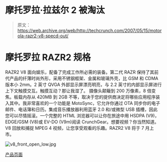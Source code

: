 # 摩托罗拉·拉兹尔 2 被淘汰

> 原文：<https://web.archive.org/web/http://techcrunch.com/2007/05/15/motorola-razr2-v8-specd-out/>

# 摩托罗拉 RAZR2 规格

RAZR2 V8 面向娱乐，配备了完成工作所必需的装备。第二代 RAZR 保持了其前代产品的纤薄时尚外形，采用不锈钢框架、金属和玻璃外壳，比 GSM 和 CDMA 版本小 2mm。2 英寸 QVGA 外部显示屏漂亮明亮，与 2.2 英寸的内部显示屏进行上下文触摸交互。触摸互动？那让我湿了。
 摄像头颠簸到 200 万像素，8 倍变焦。板载内存从 420MB 到 2GB 不等，取决于您的提供商决定将哪些应用程序装入其中。我非常喜欢的一个功能是 MotoSync，它允许你通过 OTA 同步你的电子邮件、电话簿和日历。集成音乐播放器利用蓝牙 2.0 和/或微型 USB 插槽，因此您可以尽情摇滚。一个完整的 HTML 浏览器可以让你在旅途中用 HSDPA (V9)，EDGE/GSM (V8)或 EV-DO (V9m)阅读 CrunchGear。想要视频？你当然知道。V8 回放和捕捉 MPEG 4 视频，让您享受观看的乐趣。RAZR2 V8 将于 7 月上市。

![v8_front_open_low.jpg](img/eba871b00903e75483f40f3dd5138101.png)

[产品页面](https://web.archive.org/web/20210413140502/http://direct.motorola.com/hellomoto/razr2/)